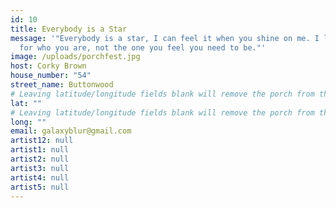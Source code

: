 ```yaml
---
id: 10
title: Everybody is a Star
message: '"Everybody is a star, I can feel it when you shine on me. I love you
  for who you are, not the one you feel you need to be."'
image: /uploads/porchfest.jpg
host: Corky Brown
house_number: "54"
street_name: Buttonwood
# Leaving latitude/longitude fields blank will remove the porch from the Porchfest map.
lat: ""
# Leaving latitude/longitude fields blank will remove the porch from the Porchfest map.
long: ""
email: galaxyblur@gmail.com
artist12: null
artist1: null
artist2: null
artist3: null
artist4: null
artist5: null
---
```

